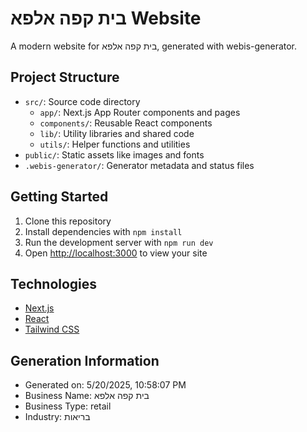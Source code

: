 # בית קפה אלפא Website

A modern website for בית קפה אלפא, generated with webis-generator.

## Project Structure

- `src/`: Source code directory
  - `app/`: Next.js App Router components and pages
  - `components/`: Reusable React components
  - `lib/`: Utility libraries and shared code
  - `utils/`: Helper functions and utilities
- `public/`: Static assets like images and fonts
- `.webis-generator/`: Generator metadata and status files

## Getting Started

1. Clone this repository
2. Install dependencies with `npm install`
3. Run the development server with `npm run dev`
4. Open [http://localhost:3000](http://localhost:3000) to view your site

## Technologies

- [Next.js](https://nextjs.org/)
- [React](https://reactjs.org/)
- [Tailwind CSS](https://tailwindcss.com/)

## Generation Information

- Generated on: 5/20/2025, 10:58:07 PM
- Business Name: בית קפה אלפא
- Business Type: retail
- Industry: בריאות

